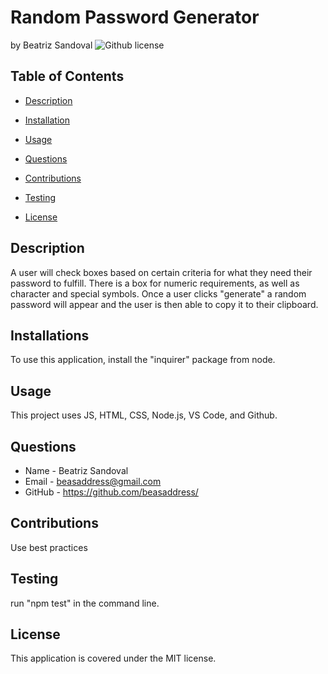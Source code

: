 # Random Password Generator
by Beatriz Sandoval ![Github license](https://img.shields.io/badge/license-MIT-yellowgreen.svg)

## Table of Contents

* [Description](#description)

* [Installation](#installations)

* [Usage](#usage)

* [Questions](#questions)

* [Contributions](#contributions)

* [Testing](#testing)

* [License](#license)


## Description
A user will check boxes based on certain criteria for what they need their password to fulfill. There is a box for numeric requirements, as well as character and special symbols. Once a user clicks "generate" a random password will appear and the user is then able to copy it to their clipboard.

## Installations
To use this application, install the "inquirer" package from node.

## Usage
This project uses JS, HTML, CSS, Node.js, VS Code, and Github.

## Questions 
* Name - Beatriz Sandoval
* Email - beasaddress@gmail.com
* GitHub - https://github.com/beasaddress/

## Contributions
Use best practices

## Testing
run "npm test" in the command line.

## License
This application is covered under the MIT license.